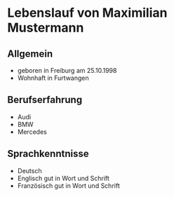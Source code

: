 # Lebenslauf von Maximilian Mustermann
## Allgemein
* geboren in Freiburg am 25.10.1998
* Wohnhaft in Furtwangen
## Berufserfahrung
* Audi
* BMW
* Mercedes

## Sprachkenntnisse 
* Deutsch
* Englisch gut in Wort und Schrift
* Französisch gut in Wort und Schrift
